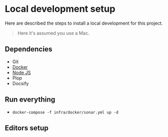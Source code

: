 # Local development setup

Here are described the steps to install a local development for this project.

> Here it's assumed you use a Mac.

## Dependencies

- Git
- [Docker](https://www.docker.com/docker-mac)
- [Node JS](https://nodejs.org/en/download/)
- Plop
- Docsify

## Run everything

- `docker-compose -f infra/docker/sonar.yml up -d`

## Editors setup

